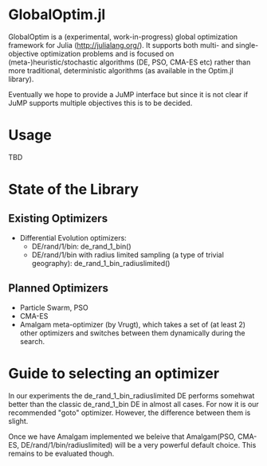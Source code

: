 GlobalOptim.jl
==============

GlobalOptim is a (experimental, work-in-progress) global optimization framework for Julia (http://julialang.org/). It supports both multi- and single-objective optimization problems and is focused on (meta-)heuristic/stochastic algorithms (DE, PSO, CMA-ES etc) rather than more traditional, deterministic algorithms (as available in the Optim.jl library).

Eventually we hope to provide a JuMP interface but since it is not clear if JuMP supports multiple objectives this is to be decided.

Usage
=====

TBD

State of the Library
====================

Existing Optimizers
-------------------

* Differential Evolution optimizers:
  - DE/rand/1/bin: de_rand_1_bin()
  - DE/rand/1/bin with radius limited sampling (a type of trivial geography): de_rand_1_bin_radiuslimited()

Planned Optimizers
------------------

* Particle Swarm, PSO
* CMA-ES
* Amalgam meta-optimizer (by Vrugt), which takes a set of (at least 2) other optimizers and switches between them dynamically during the search.

Guide to selecting an optimizer
===============================

In our experiments the de_rand_1_bin_radiuslimited DE performs somehwat better than the classic de_rand_1_bin DE in almost all cases. For now it is our recommended "goto" optimizer. However, the difference between them is slight.

Once we have Amalgam implemented we beleive that Amalgam(PSO, CMA-ES, DE/rand/1/bin/radiuslimited) will be a very powerful default choice. This remains to be evaluated though.